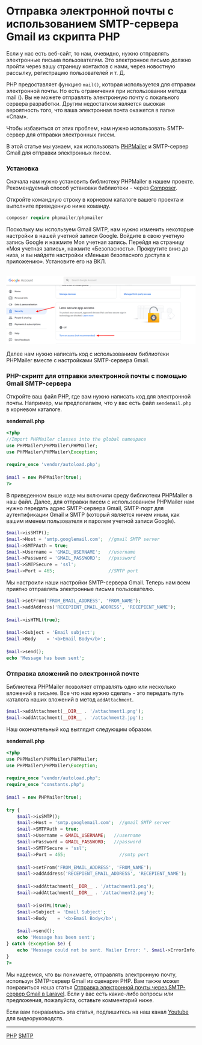 # Отправка электронной почты с использованием SMTP-сервера Gmail из скрипта PHP

Если у нас есть веб-сайт, то нам, очевидно, нужно отправлять электронные письма пользователям. Это электронное письмо должно пройти через вашу страницу контактов с нами, через новостную рассылку, регистрацию пользователей и т. Д.

PHP предоставляет функцию `mail()`, которая используется для отправки электронной почты. Но есть ограничения при использовании метода mail (). Вы не можете отправлять электронную почту с локального сервера разработки. Другим недостатком является высокая вероятность того, что ваша электронная почта окажется в папке «Спам».

Чтобы избавиться от этих проблем, нам нужно использовать SMTP-сервер для отправки электронных писем.

В этой статье мы узнаем, как использовать [PHPMailer](https://github.com/PHPMailer/PHPMailer) и SMTP-сервер Gmail для отправки электронных писем.

### Установка

Сначала нам нужно установить библиотеку PHPMailer в нашем проекте. Рекомендуемый способ установки библиотеки - через [Composer](https://getcomposer.org/).

Откройте командную строку в корневом каталоге вашего проекта и выполните приведенную ниже команду.

```php
composer require phpmailer/phpmailer
```

Поскольку мы используем Gmail SMTP, нам нужно изменить некоторые настройки в нашей учетной записи Google. Войдите в свою учетную запись Google и нажмите Моя учетная запись. Перейдя на страницу «Моя учетная запись», нажмите «Безопасность». Прокрутите вниз до низа, и вы найдете настройки «Меньше безопасного доступа к приложению». Установите его на ВКЛ.

 ![less-secure-apps](/images/d89746888da2d9510b64a9f031eaecd5.gif)   ![less-secure-apps](/images/3349fb712a42891ae4c902a9d79fff2f.png)  

Далее нам нужно написать код с использованием библиотеки PHPMailer вместе с настройками SMTP-сервера Gmail.

### PHP-скрипт для отправки электронной почты с помощью Gmail SMTP-сервера

Откройте ваш файл PHP, где вам нужно написать код для электронной почты. Например, мы предполагаем, что у вас есть файл `sendemail.php` в корневом каталоге.

 **sendemail.php** 

```php
<?php
//Import PHPMailer classes into the global namespace
use PHPMailer\PHPMailer\PHPMailer;
use PHPMailer\PHPMailer\Exception;

require_once 'vendor/autoload.php';

$mail = new PHPMailer(true);
?>
```

В приведенном выше коде мы включили среду библиотеки PHPMailer в наш файл. Далее, для отправки писем с использованием PHPMailer нам нужно передать адрес SMTP-сервера Gmail, SMTP-порт для аутентификации Gmail и SMTP (который является ничем иным, как вашим именем пользователя и паролем учетной записи Google).

```php
$mail->isSMTP();
$mail->Host = 'smtp.googlemail.com';  //gmail SMTP server
$mail->SMTPAuth = true;
$mail->Username = 'GMAIL_USERNAME';   //username
$mail->Password = 'GMAIL_PASSWORD';   //password
$mail->SMTPSecure = 'ssl';
$mail->Port = 465;                    //SMTP port
```

Мы настроили наши настройки SMTP-сервера Gmail. Теперь нам всем приятно отправлять электронные письма пользователю.

```php
$mail->setFrom('FROM_EMAIL_ADDRESS', 'FROM_NAME');
$mail->addAddress('RECEPIENT_EMAIL_ADDRESS', 'RECEPIENT_NAME');

$mail->isHTML(true);

$mail->Subject = 'Email subject';
$mail->Body    = '<b>Email Body</b>';

$mail->send();
echo 'Message has been sent';
```

### Отправка вложений по электронной почте

Библиотека PHPMailer позволяет отправлять одно или несколько вложений в письме. Все что нам нужно сделать - это передать путь каталога наших вложений в метод `addAttachment`.

```php
$mail->addAttachment(__DIR__ . '/attachment1.png');
$mail->addAttachment(__DIR__ . '/attachment2.jpg');
```

Наш окончательный код выглядит следующим образом.

 **sendemail.php** 

```php
<?php
use PHPMailer\PHPMailer\PHPMailer;
use PHPMailer\PHPMailer\Exception;

require_once "vendor/autoload.php";
require_once "constants.php";

$mail = new PHPMailer(true);

try {
    $mail->isSMTP();
    $mail->Host = 'smtp.googlemail.com';  //gmail SMTP server
    $mail->SMTPAuth = true;
    $mail->Username = GMAIL_USERNAME;   //username
    $mail->Password = GMAIL_PASSWORD;   //password
    $mail->SMTPSecure = 'ssl';
    $mail->Port = 465;                    //smtp port
 
    $mail->setFrom('FROM_EMAIL_ADDRESS', 'FROM_NAME');
    $mail->addAddress('RECEPIENT_EMAIL_ADDRESS', 'RECEPIENT_NAME');

    $mail->addAttachment(__DIR__ . '/attachment1.png');
    $mail->addAttachment(__DIR__ . '/attachment2.png');

    $mail->isHTML(true);
    $mail->Subject = 'Email Subject';
    $mail->Body    = '<b>Email Body</b>';

    $mail->send();
    echo 'Message has been sent';
} catch (Exception $e) {
    echo 'Message could not be sent. Mailer Error: '. $mail->ErrorInfo;
}
?>
```

Мы надеемся, что вы понимаете, отправлять электронную почту, используя SMTP-сервер Gmail из сценария PHP. Вам также может понравиться наша статья [Отправка электронной почты через SMTP-сервер Gmail в Laravel](https://artisansweb.net/sending-email-via-gmail-smtp-server-laravel). Если у вас есть какие-либо вопросы или предложения, пожалуйста, оставьте комментарий ниже.

Если вам понравилась эта статья, подпишитесь на наш канал [Youtube](https://www.youtube.com/channel/UCosi8Kv8-EPLt5TBJLlsWJA?sub_confirmation=1) для видеоруководств.

**********
[PHP](/tags/PHP.md)
[SMTP](/tags/SMTP.md)
